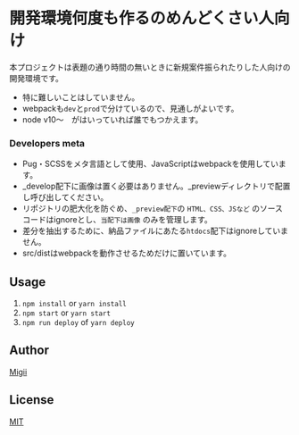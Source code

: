 # 開発環境何度も作るのめんどくさい人向け
本プロジェクトは表題の通り時間の無いときに新規案件振られたりした人向けの開発環境です。

- 特に難しいことはしていません。
- webpackも`dev`と`prod`で分けているので、見通しがよいです。
- node v10〜　がはいっていれば誰でもつかえます。

### Developers meta
- Pug・SCSSをメタ言語として使用、JavaScriptはwebpackを使用しています。
- _develop配下に画像は置く必要はありません。_previewディレクトリで配置し呼び出してください。
- リポジトリの肥大化を防ぐめ、`_preview配下`の `HTML、CSS、JSなど` のソースコードはignoreとし、`当配下は画像` のみを管理します。
- 差分を抽出するために、納品ファイルにあたる`htdocs`配下はignoreしていません。
- src/distはwebpackを動作させるためだけに置いています。

## Usage

1. `npm install` or `yarn install` 
2. `npm start` or `yarn start`
3. `npm run deploy` of `yarn deploy`


## Author

[Migii](https://twitter.com/migii_1001)

## License

[MIT](http://b4b4r07.mit-license.org)